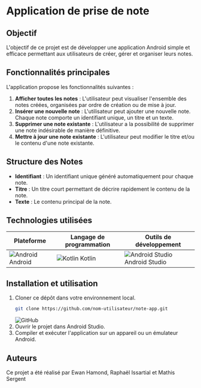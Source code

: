 # Application de prise de note

## Objectif
L'objectif de ce projet est de développer une application Android simple et efficace permettant aux utilisateurs de créer, gérer et organiser leurs notes.

## Fonctionnalités principales
L'application propose les fonctionnalités suivantes :

1. **Afficher toutes les notes** : L'utilisateur peut visualiser l'ensemble des notes créées, organisées par ordre de création ou de mise à jour.
2. **Insérer une nouvelle note** : L'utilisateur peut ajouter une nouvelle note. Chaque note comporte un identifiant unique, un titre et un texte.
3. **Supprimer une note existante** : L'utilisateur a la possibilité de supprimer une note indésirable de manière définitive.
4. **Mettre à jour une note existante** : L'utilisateur peut modifier le titre et/ou le contenu d'une note existante.

## Structure des Notes
- **Identifiant** : Un identifiant unique généré automatiquement pour chaque note.
- **Titre** : Un titre court permettant de décrire rapidement le contenu de la note.
- **Texte** : Le contenu principal de la note.

## Technologies utilisées

| Plateforme | Langage de programmation | Outils de développement |
|------------|--------------------------|-------------------------|
| ![Android](https://img.icons8.com/ios-filled/50/000000/android-os.png) Android |  ![Kotlin](https://img.icons8.com/color/50/000000/kotlin.png) Kotlin | ![Android Studio](https://img.icons8.com/color/50/000000/android-studio--v2.png) Android Studio |


## Installation et utilisation
1. Cloner ce dépôt dans votre environnement local.
    ```bash
    git clone https://github.com/nom-utilisateur/note-app.git
    ```
    ![GitHub](https://img.icons8.com/ios-glyphs/30/000000/github.png)
2. Ouvrir le projet dans Android Studio.
3. Compiler et exécuter l'application sur un appareil ou un émulateur Android.

## Auteurs
Ce projet a été réalisé par Ewan Hamond, Raphaël Issartial et Mathis Sergent
